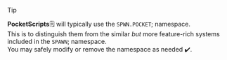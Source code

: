 > [!TIP]  
> **PocketScripts**🗒️ will typically use the `SPWN.POCKET`; namespace.  
> This is to distinguish them from the similar *but* more feature-rich systems included in the `SPAWN`; namespace.  
> You may safely modify or remove the namespace as needed ✔️.  
